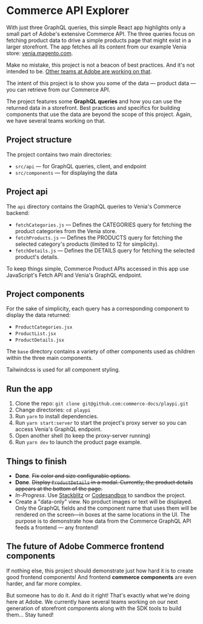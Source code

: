 # Commerce API Explorer

With just three GraphQL queries, this simple React app highlights only a small part of Adobe's extensive Commerce API. The three queries focus on fetching product data to drive a simple products page that might exist in a larger storefront. The app fetches all its content from our example Venia store: [venia.magento.com](https://venia.magento.com).

Make no mistake, this project is not a beacon of best practices. And it's not intended to be. [Other teams at Adobe are working on that](#the-future-of-adobe-commerce-frontend-components). 

The intent of this project is to show you some of the data — product data — you can retrieve from our Commerce API. 

The project features some **GraphQL queries** and how you can use the returned data in a storefront. Best practices and specifics for building components that use the data are beyond the scope of this project. Again, we have several teams working on that.

## Project structure

The project contains two main directories:

- `src/api` — for GraphQL queries, client, and endpoint
- `src/components` — for displaying the data

## Project api

The `api` directory contains the GraphQL queries to Venia's Commerce backend:

- `fetchCategories.js` — Defines the CATEGORIES query for fetching the product categories from the Venia store.
- `fetchProducts.js` — Defines the PRODUCTS query for fetching the selected category's products (limited to 12 for simplicity).
- `fetchDetails.js` — Defines the DETAILS query for fetching the selected product's details.

To keep things simple, Commerce Product APIs accessed in this app use JavaScript's Fetch API and Venia's GraphQL endpoint.

## Project components

For the sake of simplicity, each query has a corresponding component to display the data returned:

- `ProductCategories.jsx`
- `ProductList.jsx` 
- `ProductDetails.jsx`

The `base` directory contains a variety of other components used as children within the three main components.

Tailwindcss is used for all component styling.

## Run the app

1. Clone the repo: `git clone git@github.com:commerce-docs/playpi.git`
2. Change directories: `cd playpi`
3. Run `yarn` to install dependencies.
4. Run `yarn start:server` to start the project's proxy server so you can access Venia's GraphQL endpoint.
5. Open another shell (to keep the proxy-server running)
6. Run `yarn dev` to launch the product page example.

## Things to finish

- **Done**. ~~Fix color and size configurable options.~~
- **Done**. ~~Display `ProductDetails` in a modal. Currently, the product details appears at the bottom of the page.~~
- *In-Progress*. Use [Stackblitz](https://stackblitz.com/) or [Codesandbox](https://codesandbox.io/) to sandbox the project.
- Create a "data-only" view. No product images or text will be displayed. Only the GraphQL fields and the component name that uses them will be rendered on the screen—in boxes at the same locations in the UI. The purpose is to demonstrate how data from the Commerce GraphQL API feeds a frontend — any frontend! 

## The future of Adobe Commerce frontend components

If nothing else, this project should demonstrate just how hard it is to create good frontend components! And frontend **commerce components** are even harder, and far more complex.

But someone has to do it. And do it right! That's exactly what we're doing here at Adobe. We currently have several teams working on our next generation of storefront components along with the SDK tools to build them... Stay tuned!
